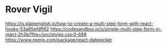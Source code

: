 # Rover Vigil
 https://js.plainenglish.io/how-to-create-a-multi-step-form-with-react-hooks-53a85efdff62
 https://codesandbox.io/s/simple-multi-step-form-in-react-2h3ki?file=/src/styles.css:0-688
 https://www.npmjs.com/package/react-datepicker